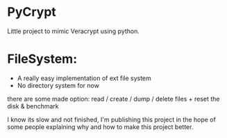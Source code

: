 # PyCrypt
Little project to mimic Veracrypt using python.

# FileSystem:
- A really easy implementation of ext file system
- No directory system for now

there are some made option: read / create / dump / delete files + reset the disk & benchmark

I know its slow and not finished, I'm publishing this project in the hope of some people explaining why and how to make this project better.
